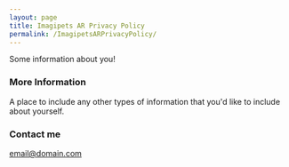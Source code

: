 ```yaml
---
layout: page
title: Imagipets AR Privacy Policy
permalink: /ImagipetsARPrivacyPolicy/
---
```


Some information about you!

### More Information

A place to include any other types of information that you'd like to include about yourself.

### Contact me

[email@domain.com](mailto:email@domain.com)
